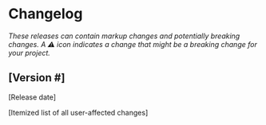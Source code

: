 # Changelog
_These releases can contain markup changes and potentially breaking changes.
A :warning: icon indicates a change that might be a breaking change for your project._

## [Version #]
<!--
Every release should have an entry.
Releases should be listed in reverse chronological order, with the newest release listed first.
-->

[Release date]
<!--
Include the date the version was released.
The date should be in the following format: January 1, 2000. -->

[Itemized list of all user-affected changes]
<!--
Example format:
```
- [Brief statement that summarizes the change] (#[Related PR])
  - [Optional 1-2 sentence description included in a nested list item.]
  - [:warning: Summary of breaking or markup updates
    with explanation of what action the user must take
    These items must be flagged with a :warning: icon at the start of the statement.]
```
Whenever possible, change items should:
- Include a brief description of the update that focuses on user benefit
- Use a consistent set of verbs to begin each statement
  Examples: "Fixed", "Added", "Improved", "Optimized", "Updated" at the start of the summary helps indicate change type
- Use plain language and be human-readable
- Make content scannable by keeping lines short
- Include a link to the related PR
- Be categorized under the appropriate section headings, found below
-->

<!-- Categorize items into the following section headings.
Sections should be presented in alphabetical order by section heading.
If it isn't clear how to categorize an item, put it inside the `General` section.

### General

### Accessibility

### Performance

### Visual
-->
